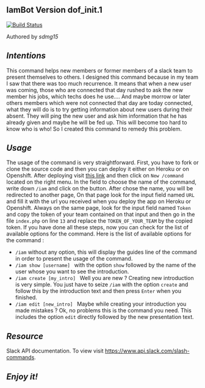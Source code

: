 __IamBot__ Version dof_init.1
----------

[![Build Status](https://travis-ci.org/sdmg15/iam.svg?branch=master)](https://travis-ci.org/sdmg15/iam)

Authored by *sdmg15*

*Intentions*
------------
This command helps new members or former members of a slack team to present themselves to others. I designed this command because in my team I saw that there was too much recurrence. It means that when a new user was coming, those who are connected that day rushed to ask the new member his jobs, which techs does he use.... And maybe morrow or later others members which were not connected that day  are today connected, what they will do is to try getting information about new users during their absent. They will ping the new user and ask him information that he has already given and maybe he will be fed up. This will become too hard to know who is who! So I created this command to remedy this problem.

*Usage*
---------
The usage of the command is very straightforward.
First, you have to fork or clone the source code and then you can deploy it either on Heroku or on Openshift.
After deploying visit [this link](https://api.slack.com/custom-integrations) and then click on ``New /command `` located on the right menu.
In the field to choose the name of the command, write down ``/iam`` and click on the button. After chose the name, you will be redirected to another page, On that page look for the input field named ``URL`` and fill it with the url you received when you deploy the app on Heroku or Openshift. Always on the same page, look for the input field named ``Token`` and copy the token of your team contained on that input and then go in the file ``index.php`` on line ``13`` and replace the ``TOKEN_OF_YOUR_TEAM`` by the copied token.
If you have done all these steps, now you can check for the list of available options for the command.
Here is the list of available options for the command :

- ``/iam``  without any option, this will display the guides line of the command in order to present the usage of the command.
- ``/iam show [username] `` with the option ``show`` followed by the name of the user whose you want to see the introduction.
- ``/iam create [my_intro] `` Well you are new ? Creating  new introduction is very simple. You just have to seize ``/iam`` with the option ``create`` and follow this by the introduction text and then press ``Enter`` when you finished.
- ``/iam edit [new_intro] `` Maybe while creating your introduction you made mistakes ? Ok, no problems this is the command you need. This includes the option ``edit`` directly followed by the new presentation text.

*Resource*
----------

Slack API documentation. To view visit https://www.api.slack.com/slash-commands.


*Enjoy it!*
-----------
